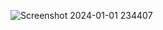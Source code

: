 ![Screenshot 2024-01-01 234407](https://github.com/hetp1/SOC-Automation-/assets/108355131/15016b74-5b14-44c5-af3e-4fbaf0302fdc)

